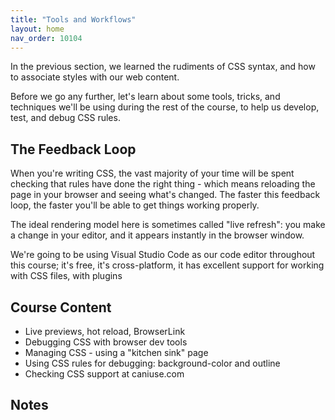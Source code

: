 ```yaml
---
title: "Tools and Workflows"
layout: home
nav_order: 10104
---
```


In the previous section, we learned the rudiments of CSS syntax, and how to associate styles with our web content.

Before we go any further, let's learn about some tools, tricks, and techniques we'll be using during the rest of the course, to help us develop, test, and debug CSS rules.

## The Feedback Loop

When you're writing CSS, the vast majority of your time will be spent checking that rules have done the right thing - which means reloading the page in your browser and seeing what's changed. The faster this feedback loop, the faster you'll be able to get things working properly.

The ideal rendering model here is sometimes called "live refresh": you make a change in your editor, and it appears instantly in the browser window.

We're going to be using Visual Studio Code as our code editor throughout this course; it's free, it's cross-platform, it has excellent support for working with CSS files, with plugins 



## Course Content

- Live previews, hot reload, BrowserLink
- Debugging CSS with browser dev tools
- Managing CSS - using a "kitchen sink" page
- Using CSS rules for debugging: background-color and outline
- Checking CSS support at caniuse.com

## Notes
